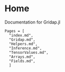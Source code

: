 
# Home

Documentation for Gridap.jl

```@contents
Pages = [
  "index.md",
  "Gridap.md",
  "Helpers.md",
  "Inference.md",
  "TensorValues.md",
  "Arrays.md",
  "Fields.md",
  ]
```




